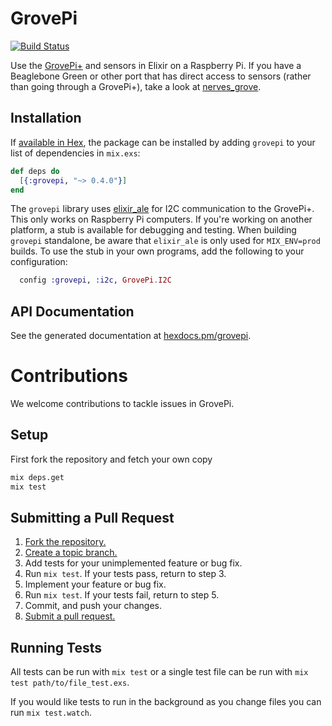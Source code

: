 # GrovePi

[![Build Status](https://travis-ci.org/adkron/grovepi.svg?branch=master)](https://travis-ci.org/adkron/grovepi)

Use the [GrovePi+][dexter] and sensors in Elixir on a Raspberry Pi. If you have
a Beaglebone Green or other port that has direct access to sensors (rather than
going through a GrovePi+), take a look at [nerves_grove][nerves_grove].

## Installation

If [available in Hex](https://hex.pm/docs/publish), the package can be installed
by adding `grovepi` to your list of dependencies in `mix.exs`:

```elixir
def deps do
  [{:grovepi, "~> 0.4.0"}]
end
```

The `grovepi` library uses [elixir_ale][ale] for I2C communication to the
GrovePi+. This only works on Raspberry Pi computers. If you're working on
another platform, a stub is available for debugging and testing. When building
`grovepi` standalone, be aware that `elixir_ale` is only used for `MIX_ENV=prod`
builds. To use the stub in your own programs, add the following to your
configuration:

```elixir
  config :grovepi, :i2c, GrovePi.I2C
```

## API Documentation

See the generated documentation at [hexdocs.pm/grovepi][docs].

# Contributions

We welcome contributions to tackle issues in GrovePi.

## Setup

First fork the repository and fetch your own copy

```bash
mix deps.get
mix test
```

## Submitting a Pull Request

1. [Fork the repository.][fork]
2. [Create a topic branch.][branch]
3. Add tests for your unimplemented feature or bug fix.
4. Run `mix test`. If your tests pass, return to step 3.
5. Implement your feature or bug fix.
6. Run `mix test`. If your tests fail, return to step 5.
7. Commit, and push your changes.
8. [Submit a pull request.][pr]

## Running Tests

All tests can be run with `mix test` or a single test file can be run
with `mix test path/to/file_test.exs`.

If you would like tests to run in the background as you change files you
can run `mix test.watch`.

[dexter]: https://www.dexterindustries.com/grovepi/
[nerves_grove]: https://github.com/bendiken/nerves_grove/
[ale]: https://hex.pm/packages/elixir_ale
[docs]: https://hexdocs.pm/grovepi
[fork]: https://help.github.com/fork-a-repo/
[branch]: https://help.github.com/articles/creating-and-deleting-branches-within-your-repository/
[pr]: https://help.github.com/articles/creating-a-pull-request/
